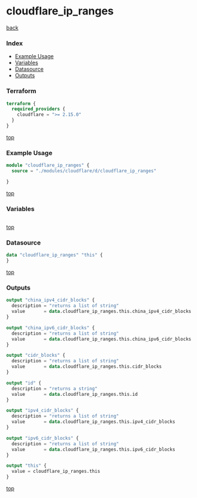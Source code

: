 # cloudflare_ip_ranges

[back](../cloudflare.md)

### Index

- [Example Usage](#example-usage)
- [Variables](#variables)
- [Datasource](#datasource)
- [Outputs](#outputs)

### Terraform

```terraform
terraform {
  required_providers {
    cloudflare = ">= 2.15.0"
  }
}
```

[top](#index)

### Example Usage

```terraform
module "cloudflare_ip_ranges" {
  source = "./modules/cloudflare/d/cloudflare_ip_ranges"

}
```

[top](#index)

### Variables

```terraform
```

[top](#index)

### Datasource

```terraform
data "cloudflare_ip_ranges" "this" {
}
```

[top](#index)

### Outputs

```terraform
output "china_ipv4_cidr_blocks" {
  description = "returns a list of string"
  value       = data.cloudflare_ip_ranges.this.china_ipv4_cidr_blocks
}

output "china_ipv6_cidr_blocks" {
  description = "returns a list of string"
  value       = data.cloudflare_ip_ranges.this.china_ipv6_cidr_blocks
}

output "cidr_blocks" {
  description = "returns a list of string"
  value       = data.cloudflare_ip_ranges.this.cidr_blocks
}

output "id" {
  description = "returns a string"
  value       = data.cloudflare_ip_ranges.this.id
}

output "ipv4_cidr_blocks" {
  description = "returns a list of string"
  value       = data.cloudflare_ip_ranges.this.ipv4_cidr_blocks
}

output "ipv6_cidr_blocks" {
  description = "returns a list of string"
  value       = data.cloudflare_ip_ranges.this.ipv6_cidr_blocks
}

output "this" {
  value = cloudflare_ip_ranges.this
}
```

[top](#index)